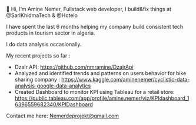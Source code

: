 👋  Hi, I’m Amine Nemer, Fullstack web developer, I build&fix things at @SarlKhidmaTech & @Hotelo 

I have spent the last 6 months helping my company build consistent tech products in tourism sector in algeria.   

I do data analysis occasionally.

My recent projects so far : 


- Dzair API: https://github.com/nmramine/DzairApi
- Analyzed and identified trends and patterns on users behavior for bike sharing company : https://www.kaggle.com/aminenemer/cyclistic-data-analysis-google-data-analytics
- Created Dashboard to monitor KPI using Tableau for a retail store: https://public.tableau.com/app/profile/amine.nemer/viz/KPIdashboard_16396559682340/KPIDashboard

Contact me here: Nemerdeprojekt@gmail.com

<!---
nmramine/nmramine is a ✨ special ✨ repository because its `README.md` (this file) appears on your GitHub profile.
You can click the Preview link to take a look at your changes.
--->

